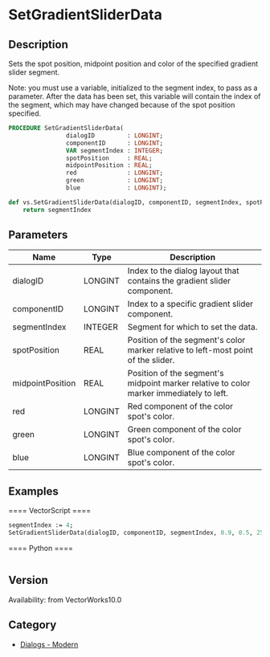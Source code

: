 # SetGradientSliderData

## Description
Sets the spot position, midpoint position and color of the specified gradient slider segment.

Note: you must use a variable, initialized to the segment index, to pass as a parameter. After the data has been set, this variable will contain the index of the segment, which may have changed because of the spot position specified.

```pascal
PROCEDURE SetGradientSliderData(
				dialogID         : LONGINT;
				componentID      : LONGINT;
				VAR segmentIndex : INTEGER;
				spotPosition     : REAL;
				midpointPosition : REAL;
				red              : LONGINT;
				green            : LONGINT;
				blue             : LONGINT);
```

```python
def vs.SetGradientSliderData(dialogID, componentID, segmentIndex, spotPosition, midpointPosition, red, green, blue):
    return segmentIndex
```

## Parameters
|Name|Type|Description|
|---|---|---|
|dialogID|LONGINT|Index to the dialog layout that contains the gradient slider component.|
|componentID|LONGINT|Index to a specific gradient slider component.|
|segmentIndex|INTEGER|Segment for which to set the data.|(segment indexes begin with 1)|
|spotPosition|REAL|Position of the segment's color marker relative to left-most point of the slider.|(position &gt;= 0.0 and position &lt;= 1.0)|
|midpointPosition|REAL|Position of the segment's midpoint marker relative to color marker immediately to left.|(position &gt;= 0.0 and position &lt;= 1.0)|
|red|LONGINT|Red component of the color spot's color.|(red &gt;= 0 and red &lt;= 255)|
|green|LONGINT|Green component of the color spot's color.|(green &gt;= 0 and green &lt;= 255)|
|blue|LONGINT|Blue component of the color spot's color.|(blue &gt;= 0 and blue &lt;= 255)|

## Examples
==== VectorScript ====
```pascal
segmentIndex := 4;
SetGradientSliderData(dialogID, componentID, segmentIndex, 0.9, 0.5, 255, 255, 255);
```
==== Python ====
```python

```

## Version
Availability: from VectorWorks10.0

## Category
* [Dialogs - Modern](../Categories/Dialogs%20-%20Modern.md)
